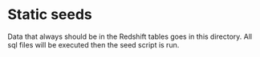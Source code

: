 # Static seeds

Data that always should be in the Redshift tables goes in this directory. All sql files will
be executed then the seed script is run.